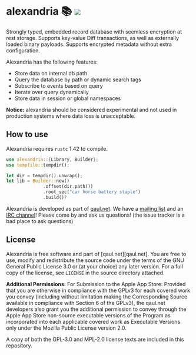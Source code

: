 # alexandria 📚 [![][irc-badge]][irc-url]

[irc-badge]: https://img.shields.io/badge/IRC-%23qaul.net-1e72ff.svg
[irc-url]: https://www.irccloud.com/invite?channel=%23qaul.net&hostname=irc.freenode.org&port=6697&ssl=1


Strongly typed, embedded record database with seemless encryption at
rest storage.  Supports key-value Diff transactions, as well as
externally loaded binary payloads.  Supports encrypted metadata
without extra configuration.

Alexandria has the following features:

- Store data on internal db path
- Query the database by path or dynamic search tags
- Subscribe to events based on query
- Iterate over query dynamically
- Store data in session or global namespaces

**Notice:** alexandria should be considered experimental and not used
in production systems where data loss is unacceptable.


## How to use

Alexandria requires `rustc` 1.42 to compile.

```rust
use alexandria::{Library, Builder};
use tempfile::tempdir();

let dir = tempdir().unwrap();
let lib = Builder::new()
              .offset(dir.path())
              .root_sec("car horse battery staple")
              .build()?


```


Alexandria is developed as part of [qaul.net][website]. We have a
[mailing list][list] and an [IRC channel][irc]! Please come by and ask
us questions!  (the issue tracker is a bad place to ask questions)

[website]: https://qaul.net
[list]: https://lists.sr.ht/~qaul/community/
[irc]: https://irccloud.com/freenode/#qaul.net


## License

Alexandria is free software and part of [qaul.net][qaul.net]. You
are free to use, modify and redistribute the source code under the
terms of the GNU General Public License 3.0 or (at your choice) any
later version. For a full copy of the license, see `LICENSE` in the
source directory attached.

**Additional Permissions:** For Submission to the Apple App Store:
Provided that you are otherwise in compliance with the GPLv3 for each
covered work you convey (including without limitation making the
Corresponding Source available in compliance with Section 6 of the
GPLv3), the qaul.net developers also grant you the additional
permission to convey through the Apple App Store non-source executable
versions of the Program as incorporated into each applicable covered
work as Executable Versions only under the Mozilla Public License
version 2.0.

A copy of both the GPL-3.0 and MPL-2.0 license texts are included in
this repository.
